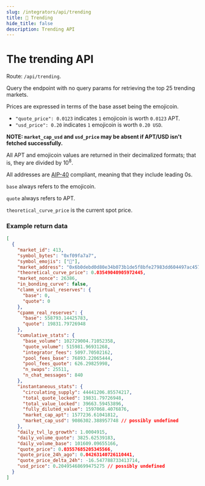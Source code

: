 ```yaml
---
slug: /integrators/api/trending
title: 📱 Trending
hide_title: false
description: Trending API
---
```


# The trending API

Route: `/api/trending`.

Query the endpoint with no query params for retrieving the top 25 trending
markets.

Prices are expressed in terms of the base asset being the emojicoin.
  - `"quote_price": 0.0123` indicates `1` emojicoin is worth `0.0123` APT.
  - `"usd_price": 0.20` indicates `1` emojicoin is worth `0.20 USD`.

**NOTE: `market_cap_usd` and `usd_price` may be absent if APT/USD isn't fetched successfully.**

All APT and emojicoin values are returned in their decimalized formats; that
is, they are divided by $10^8$.

All addresses are [AIP-40] compliant, meaning that they include leading 0s.

`base` always refers to the emojicoin.

`quote` always refers to APT.

`theoretical_curve_price` is the current spot price.

### Example return data

```json
[
  {
    "market_id": 413,
    "symbol_bytes": "0xf09fa7a7",
    "symbol_emojis": ["🧧"],
    "market_address": "0x6b0debd0d80e34b073b1de5f8bfe27983dd604497ac457fb082844894a3e548d",
    "theoretical_curve_price": 0.03549040905972445,
    "market_nonce": 26386,
    "in_bonding_curve": false,
    "clamm_virtual_reserves": {
      "base": 0,
      "quote": 0
    },
    "cpamm_real_reserves": {
      "base": 558793.14425783,
      "quote": 19831.79726948
    },
    "cumulative_stats": {
      "base_volume": 102729004.71052358,
      "quote_volume": 515981.96931268,
      "integrator_fees": 5097.70502162,
      "pool_fees_base": 76893.22065444,
      "pool_fees_quote": 626.29825998,
      "n_swaps": 25511,
      "n_chat_messages": 840
    },
    "instantaneous_stats": {
      "circulating_supply": 44441206.85574217,
      "total_quote_locked": 19831.79726948,
      "total_value_locked": 39663.59453896,
      "fully_diluted_value": 1597068.4076876,
      "market_cap_apt": 1577236.61041812,
      "market_cap_usd": 9086302.388957748 // possibly undefined
    },
    "daily_tvl_lp_growth": 1.0004915,
    "daily_volume_quote": 3825.62539183,
    "daily_volume_base": 101609.09655166,
    "quote_price": 0.03557685205345566,
    "quote_price_24h_ago": 0.04263140726110441,
    "quote_price_delta_24h": -16.547788733413714,
    "usd_price": 0.20495468699475275 // possibly undefined
  }
]
```

[AIP-40]: https://github.com/aptos-foundation/AIPs/blob/fa86194b1bd617f7f7f747c5d962b9039286f689/aips/aip-40.md
